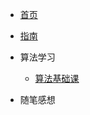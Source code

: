 <!-- docs/_sidebar.md -->

* [首页](README)
* [指南](guide)

* 算法学习
    * [算法基础课](algorithm/算法基础课)

* 随笔感想